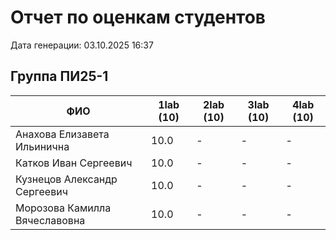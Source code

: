 # Отчет по оценкам студентов

Дата генерации: 03.10.2025 16:37

## Группа ПИ25-1

| ФИО | 1lab (10) | 2lab (10) | 3lab (10) | 4lab (10) |
|---|---|---|---|---|
| Анахова Елизавета Ильинична | 10.0 | - | - | - |
| Катков Иван Сергеевич | 10.0 | - | - | - |
| Кузнецов Александр Сергеевич | 10.0 | - | - | - |
| Морозова Камилла Вячеславовна | 10.0 | - | - | - |
